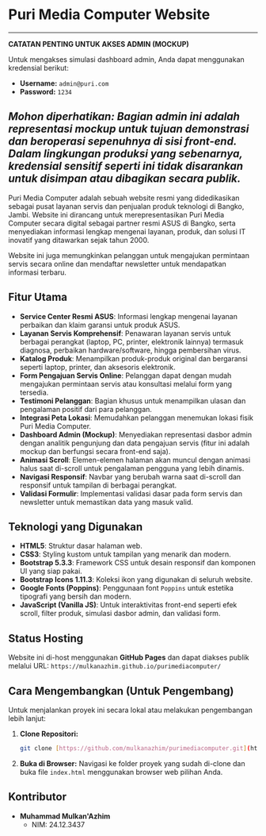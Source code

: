 # Puri Media Computer Website

---
**CATATAN PENTING UNTUK AKSES ADMIN (MOCKUP)**

Untuk mengakses simulasi dashboard admin, Anda dapat menggunakan kredensial berikut:

* **Username:** `admin@puri.com`
* **Password:** `1234`

*Mohon diperhatikan: Bagian admin ini adalah representasi mockup untuk tujuan demonstrasi dan beroperasi sepenuhnya di sisi front-end. Dalam lingkungan produksi yang sebenarnya, kredensial sensitif seperti ini tidak disarankan untuk disimpan atau dibagikan secara publik.*
---

Puri Media Computer adalah sebuah website resmi yang didedikasikan sebagai pusat layanan servis dan penjualan produk teknologi di Bangko, Jambi. Website ini dirancang untuk merepresentasikan Puri Media Computer secara digital sebagai partner resmi ASUS di Bangko, serta menyediakan informasi lengkap mengenai layanan, produk, dan solusi IT inovatif yang ditawarkan sejak tahun 2000.

Website ini juga memungkinkan pelanggan untuk mengajukan permintaan servis secara online dan mendaftar newsletter untuk mendapatkan informasi terbaru.

## Fitur Utama

* **Service Center Resmi ASUS**: Informasi lengkap mengenai layanan perbaikan dan klaim garansi untuk produk ASUS.
* **Layanan Servis Komprehensif**: Penawaran layanan servis untuk berbagai perangkat (laptop, PC, printer, elektronik lainnya) termasuk diagnosa, perbaikan hardware/software, hingga pembersihan virus.
* **Katalog Produk**: Menampilkan produk-produk original dan bergaransi seperti laptop, printer, dan aksesoris elektronik.
* **Form Pengajuan Servis Online**: Pelanggan dapat dengan mudah mengajukan permintaan servis atau konsultasi melalui form yang tersedia.
* **Testimoni Pelanggan**: Bagian khusus untuk menampilkan ulasan dan pengalaman positif dari para pelanggan.
* **Integrasi Peta Lokasi**: Memudahkan pelanggan menemukan lokasi fisik Puri Media Computer.
* **Dashboard Admin (Mockup)**: Menyediakan representasi dasbor admin dengan analitik pengunjung dan data pengajuan servis (fitur ini adalah mockup dan berfungsi secara front-end saja).
* **Animasi Scroll**: Elemen-elemen halaman akan muncul dengan animasi halus saat di-scroll untuk pengalaman pengguna yang lebih dinamis.
* **Navigasi Responsif**: Navbar yang berubah warna saat di-scroll dan responsif untuk tampilan di berbagai perangkat.
* **Validasi Formulir**: Implementasi validasi dasar pada form servis dan newsletter untuk memastikan data yang masuk valid.

## Teknologi yang Digunakan

* **HTML5**: Struktur dasar halaman web.
* **CSS3**: Styling kustom untuk tampilan yang menarik dan modern.
* **Bootstrap 5.3.3**: Framework CSS untuk desain responsif dan komponen UI yang siap pakai.
* **Bootstrap Icons 1.11.3**: Koleksi ikon yang digunakan di seluruh website.
* **Google Fonts (Poppins)**: Penggunaan font `Poppins` untuk estetika tipografi yang bersih dan modern.
* **JavaScript (Vanilla JS)**: Untuk interaktivitas front-end seperti efek scroll, filter produk, simulasi dasbor admin, dan validasi form.

## Status Hosting

Website ini di-host menggunakan **GitHub Pages** dan dapat diakses publik melalui URL:
`https://mulkanazhim.github.io/purimediacomputer/`

## Cara Mengembangkan (Untuk Pengembang)

Untuk menjalankan proyek ini secara lokal atau melakukan pengembangan lebih lanjut:

1.  **Clone Repositori:**
    ```bash
    git clone [https://github.com/mulkanazhim/purimediacomputer.git](https://github.com/mulkanazhim/purimediacomputer.git)
    ```
2.  **Buka di Browser:**
    Navigasi ke folder proyek yang sudah di-clone dan buka file `index.html` menggunakan browser web pilihan Anda.

## Kontributor

* **Muhammad Mulkan'Azhim**
    * NIM: 24.12.3437
